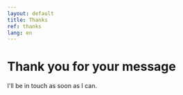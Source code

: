 ```yaml
---
layout: default
title: Thanks
ref: thanks
lang: en
---
```


# Thank you for your message

I'll be in touch as soon as I can.
